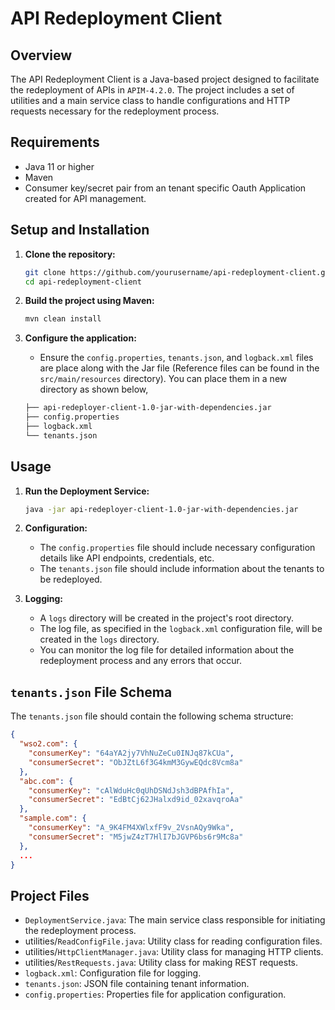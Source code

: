 # API Redeployment Client

## Overview
The API Redeployment Client is a Java-based project designed to facilitate the redeployment of APIs in `APIM-4.2.0`. The project includes a set of utilities and a main service class to handle configurations and HTTP requests necessary for the redeployment process.

## Requirements
- Java 11 or higher
- Maven
- Consumer key/secret pair from an tenant specific Oauth Application created for API management.

## Setup and Installation

1. **Clone the repository:**
    ```bash
    git clone https://github.com/yourusername/api-redeployment-client.git
    cd api-redeployment-client
    ```

2. **Build the project using Maven:**
    ```bash
    mvn clean install
    ```
3. **Configure the application:**
    - Ensure the `config.properties`, `tenants.json`, and `logback.xml` files are place along with the Jar file (Reference files can be found in the `src/main/resources` directory). You can place them in a new directory as shown below,
    ```bash
    ├── api-redeployer-client-1.0-jar-with-dependencies.jar
    ├── config.properties
    ├── logback.xml
    └── tenants.json
    ```

## Usage

1. **Run the Deployment Service:**
    ```bash
    java -jar api-redeployer-client-1.0-jar-with-dependencies.jar
    ```

2. **Configuration:**
    - The `config.properties` file should include necessary configuration details like API endpoints, credentials, etc.
    - The `tenants.json` file should include information about the tenants to be redeployed.

3. **Logging:**
    - A `logs` directory will be created in the project's root directory.
    - The log file, as specified in the `logback.xml` configuration file, will be created in the `logs` directory.
    - You can monitor the log file for detailed information about the redeployment process and any errors that occur.

## `tenants.json` File Schema
The `tenants.json` file should contain the following schema structure:
```json
{
  "wso2.com": {
    "consumerKey": "64aYA2jy7VhNuZeCu0INJq87kCUa",
    "consumerSecret": "ObJZtL6f3G4kmM3GywEQdc8Vcm8a"
  },
  "abc.com": {
    "consumerKey": "cAlWduHc0qUhDSNdJsh3dBPAfhIa",
    "consumerSecret": "EdBtCj62JHalxd9id_02xavqroAa"
  },
  "sample.com": {
    "consumerKey": "A_9K4FM4XWlxfF9v_2VsnAQy9Wka",
    "consumerSecret": "M5jwZ4zT7HlI7bJGVP6bs6r9Mc8a"
  },
  ...
}
```

## Project Files
  - `DeploymentService.java`: The main service class responsible for initiating the redeployment process.
  - utilities/`ReadConfigFile.java`: Utility class for reading configuration files.
  - utilities/`HttpClientManager.java`: Utility class for managing HTTP clients.
  - utilities/`RestRequests.java`: Utility class for making REST requests.
  - `logback.xml`: Configuration file for logging.
  - `tenants.json`: JSON file containing tenant information.
  - `config.properties`: Properties file for application configuration.
